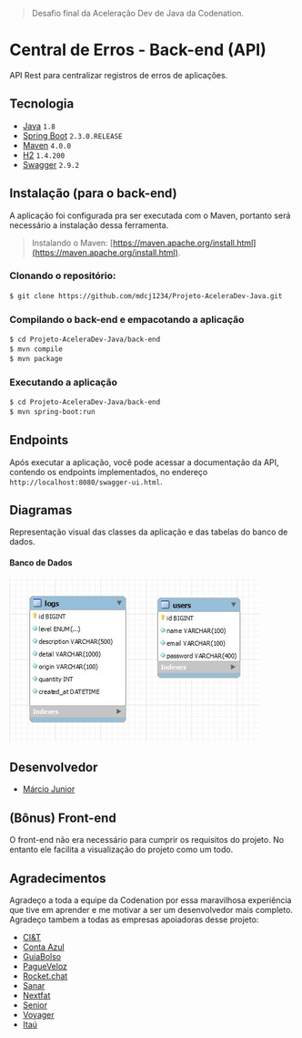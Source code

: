 > Desafio final da Aceleração Dev de Java da Codenation.

# Central de Erros - Back-end (API)

API Rest para centralizar registros de erros de aplicações.

## Tecnologia

- [Java](https://www.oracle.com/technetwork/java/javase/downloads/index.html) ```1.8```
- [Spring Boot](https://spring.io/projects/spring-boot) ```2.3.0.RELEASE```
- [Maven](https://maven.apache.org/) ```4.0.0```
- [H2](http://h2database.com/html/main.html) ```1.4.200``` 
- [Swagger](https://swagger.io/) ```2.9.2```

## Instalação (para o back-end)

A aplicação foi configurada pra ser executada com o Maven, portanto será necessário a instalação dessa ferramenta. 

> Instalando o Maven: [https://maven.apache.org/install.html](https://maven.apache.org/install.html).

### Clonando o repositório:

```bash
$ git clone https://github.com/mdcj1234/Projeto-AceleraDev-Java.git
```

### Compilando o back-end e empacotando a aplicação

```bash
$ cd Projeto-AceleraDev-Java/back-end
$ mvn compile
$ mvn package
```

### Executando a aplicação

```bash
$ cd Projeto-AceleraDev-Java/back-end
$ mvn spring-boot:run
```

## Endpoints

Após executar a aplicação, você pode acessar a documentação da API, contendo os endpoints implementados, no endereço ```http://localhost:8080/swagger-ui.html```.

## Diagramas

Representação visual das classes da aplicação e das tabelas do banco de dados.

#### Banco de Dados
<img src="https://github.com/mdcj1234/Projeto-AceleraDev-Java/blob/master/back-end/src/main/resources/assests/diagrama-er.jpg" alt="Imagem representando as tabelas do banco de dados">

## Desenvolvedor

- [Márcio Junior](https://www.linkedin.com/in/marciojr1994/) 

## (Bônus) Front-end

O front-end não era necessário para cumprir os requisitos do projeto. No entanto ele facilita a visualização do projeto como um todo.

## Agradecimentos

Agradeço a toda a equipe da Codenation por essa maravilhosa experiência que tive em aprender e me motivar a ser um desenvolvedor mais completo.
Agradeço tambem a todas as empresas apoiadoras desse projeto:

- [CI&T](https://br.ciandt.com/carreiras/we-are-hiring)
- [Conta Azul](https://contaazul.com/carreiras/)
- [GuiaBolso](https://jobs.kenoby.com/guiabolso)
- [PagueVeloz](https://www.pagueveloz.com.br/)
- [Rocket.chat](http://website-staging.rocket.chat/jobs/)
- [Sanar](https://jobs.kenoby.com/sanar)
- [Nextfat](https://nexfar.com.br/#/)
- [Senior](https://www.senior.com.br/carreiras)
- [Voyager](https://www.voyagerportal.com/company/)
- [Itaú](https://www.itau.com.br/trabalhe-conosco/)
